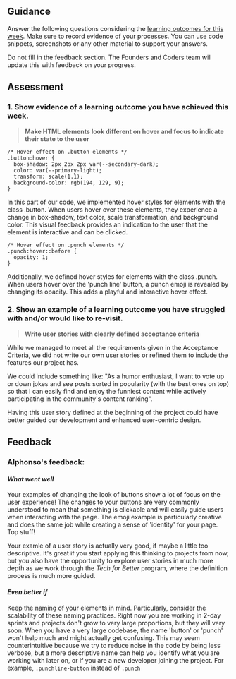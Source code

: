 ## Guidance
Answer the following questions considering the [learning outcomes for this week](https://learn.foundersandcoders.com/course/syllabus/developer/server/learning-outcomes/).
Make sure to record evidence of your processes. You can use code snippets, screenshots or any other material to support your answers.

Do not fill in the feedback section. The Founders and Coders team will update this with feedback on your progress.

## Assessment
 ### 1. Show evidence of a learning outcome you have achieved this week.
> **Make HTML elements look different on hover and focus to indicate their state to the user**  

```
/* Hover effect on .button elements */
.button:hover {
  box-shadow: 2px 2px 2px var(--secondary-dark);
  color: var(--primary-light);
  transform: scale(1.1);
  background-color: rgb(194, 129, 9);
}
```
In this part of our code, we implemented hover styles for elements with the class .button. When users hover over these elements, they experience a change in box-shadow, text color, scale transformation, and background color. This visual feedback provides an indication to the user that the element is interactive and can be clicked.

```
/* Hover effect on .punch elements */
.punch:hover::before {
  opacity: 1;
}
```
Additionally, we defined hover styles for elements with the class .punch. When users hover over the 'punch line' button, a punch emoji is revealed by changing its opacity. This adds a playful and interactive hover effect.

 ### 2. Show an example of a learning outcome you have struggled with and/or would like to re-visit.
> **Write user stories with clearly defined acceptance criteria**

While we managed to meet all the requirements given in the Acceptance Criteria, we did not write our own user stories or refined them to include the features our project has.

We could include something like: "As a humor enthusiast, I want to vote up or down jokes and see posts sorted in popularity (with the best ones on top) so that I can easily find and enjoy the funniest content while actively participating in the community's content ranking".

Having this user story defined at the beginning of the project could have better guided our development and enhanced user-centric design. 

## Feedback
### **Alphonso's feedback:**
#### *What went well*
Your examples of changing the look of buttons show a lot of focus on the user experience! The changes to your buttons are very commonly understood to mean that something is clickable and will easily guide users when interacting with the page. The emoji example is particularly creative and does the same job while creating a sense of 'identity' for your page. Top stuff!

Your examle of a user story is actually very good, if maybe a little too descriptive. It's great if you start applying this thinking to projects from now, but you also have the opportunity to explore user stories in much more depth as we work through the *Tech for Better* program, where the definition process is much more guided.

#### *Even better if*
Keep the naming of your elements in mind. Particularly, consider the scalability of these naming practices. Right now you are working in 2-day sprints and projects don't grow to very large proportions, but they will very soon. When you have a very large codebase, the name 'button' or 'punch' won't help much and might actually get confusing.
This may seem counterintuitive because we try to reduce noise in the code by being less verbose, but a more descriptive name can help you identify what you are working with later on, or if you are a new developer joining the project. For example, ```.punchline-button``` instead of ```.punch```
